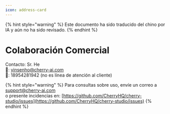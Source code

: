 ```yaml
---
icon: address-card
---
```


{% hint style="warning" %}
Este documento ha sido traducido del chino por IA y aún no ha sido revisado.
{% endhint %}

# Colaboración Comercial

Contacto: Sr. He  
📮: yinsenho@cherry-ai.com  
📱: 18954281942 (no es línea de atención al cliente)

{% hint style="warning" %}
Para consultas sobre uso, envíe un correo a support@cherry-ai.com  
o presente incidencias en: [https://github.com/CherryHQ/cherry-studio/issues](https://github.com/CherryHQ/cherry-studio/issues)
{% endhint %}